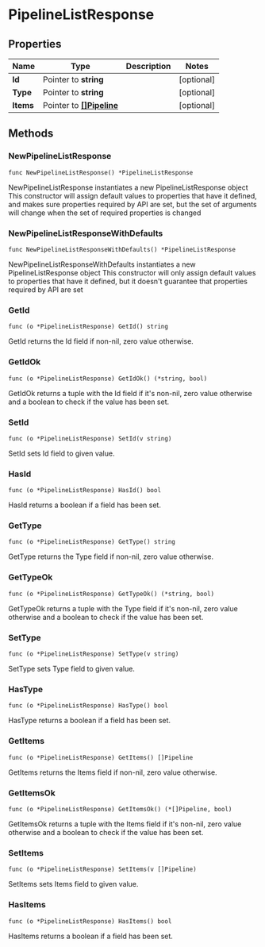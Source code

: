 # PipelineListResponse

## Properties

|Name | Type | Description | Notes|
|------------ | ------------- | ------------- | -------------|
|**Id** | Pointer to **string** |  | [optional] |
|**Type** | Pointer to **string** |  | [optional] |
|**Items** | Pointer to [**[]Pipeline**](Pipeline.md) |  | [optional] |

## Methods

### NewPipelineListResponse

`func NewPipelineListResponse() *PipelineListResponse`

NewPipelineListResponse instantiates a new PipelineListResponse object
This constructor will assign default values to properties that have it defined,
and makes sure properties required by API are set, but the set of arguments
will change when the set of required properties is changed

### NewPipelineListResponseWithDefaults

`func NewPipelineListResponseWithDefaults() *PipelineListResponse`

NewPipelineListResponseWithDefaults instantiates a new PipelineListResponse object
This constructor will only assign default values to properties that have it defined,
but it doesn't guarantee that properties required by API are set

### GetId

`func (o *PipelineListResponse) GetId() string`

GetId returns the Id field if non-nil, zero value otherwise.

### GetIdOk

`func (o *PipelineListResponse) GetIdOk() (*string, bool)`

GetIdOk returns a tuple with the Id field if it's non-nil, zero value otherwise
and a boolean to check if the value has been set.

### SetId

`func (o *PipelineListResponse) SetId(v string)`

SetId sets Id field to given value.

### HasId

`func (o *PipelineListResponse) HasId() bool`

HasId returns a boolean if a field has been set.

### GetType

`func (o *PipelineListResponse) GetType() string`

GetType returns the Type field if non-nil, zero value otherwise.

### GetTypeOk

`func (o *PipelineListResponse) GetTypeOk() (*string, bool)`

GetTypeOk returns a tuple with the Type field if it's non-nil, zero value otherwise
and a boolean to check if the value has been set.

### SetType

`func (o *PipelineListResponse) SetType(v string)`

SetType sets Type field to given value.

### HasType

`func (o *PipelineListResponse) HasType() bool`

HasType returns a boolean if a field has been set.

### GetItems

`func (o *PipelineListResponse) GetItems() []Pipeline`

GetItems returns the Items field if non-nil, zero value otherwise.

### GetItemsOk

`func (o *PipelineListResponse) GetItemsOk() (*[]Pipeline, bool)`

GetItemsOk returns a tuple with the Items field if it's non-nil, zero value otherwise
and a boolean to check if the value has been set.

### SetItems

`func (o *PipelineListResponse) SetItems(v []Pipeline)`

SetItems sets Items field to given value.

### HasItems

`func (o *PipelineListResponse) HasItems() bool`

HasItems returns a boolean if a field has been set.


